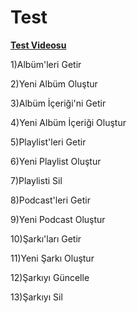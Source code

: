 
 # Test

  **[Test Videosu](https://youtu.be/SC7CfKZ7ayU)**

  1)Albüm'leri Getir

  2)Yeni Albüm Oluştur

  3)Albüm İçeriği'ni Getir

  4)Yeni Albüm İçeriği Oluştur

  5)Playlist'leri Getir

  6)Yeni Playlist Oluştur

  7)Playlisti Sil

  8)Podcast'leri Getir

  9)Yeni Podcast Oluştur

  10)Şarkı'ları Getir

  11)Yeni Şarkı Oluştur

  12)Şarkıyı Güncelle

  13)Şarkıyı Sil
